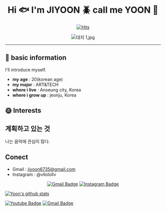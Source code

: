 <div align=center>
	
# Hi :fish: I'm JIYOON :beetle: call me YOON :tropical_fish:

[![Hits](https://hits.seeyoufarm.com/api/count/incr/badge.svg?url=https%3A%2F%2Fgithub.com%2Fzzsza)](https://hits.seeyoufarm.com) 

![대지 1,jpg](https://github.com/user-attachments/assets/bc82e3e4-b6d9-4489-a420-f5b2096a7a8a)

</div>

-----



## :wind_chime: basic information
I'll introduce myself.
* **my age** : 20(korean age)
* **my major** : ART&TECH
* **where i live** : Anseung city, Korea
* **where i grow up** : jeonju, Korea

## :sun_with_face: Interests


## 계획하고 있는 것
나는 음악에 관심이 많다. 

## Conect

* Gmail : jiyoon6735@gmail.com
* Instagram : @vllolollv

<div align=center>
	
 [![Gmail Badge](https://img.shields.io/badge/Gmail-d14836?style=flat-square&logo=Gmail&logoColor=white&link=mailto:jiyoon6735@gmail.com)](mailto:jiyoon6735@gmail.com)
 [![Instagram Badge](https://img.shields.io/badge/Instagram-%23E4405F?style=flat-square&logo=Instagram&logoColor=white&link=https://instagram.com/vlollolv)](https://instagram.com/vllolollv)

	
</div>



</div>

[![Yoon's github stats](https://github-readme-stats.vercel.app/api?username=bjy6735)](https://github.com/bjy6735)
	
  [![Youtube Badge](https://img.shields.io/badge/Youtube-ff0000?style=flat-square&logo=youtube&link=https://www.youtube.com/@foe-xx6yx)](https://www.youtube.com/@foe-xx6yx) [![Gmail Badge](https://img.shields.io/badge/Gmail-d14836?style=flat-square&logo=Gmail&logoColor=white&link=mailto:jiyoon6735@gmail.com)](jiyoon6735@gmail.com)

